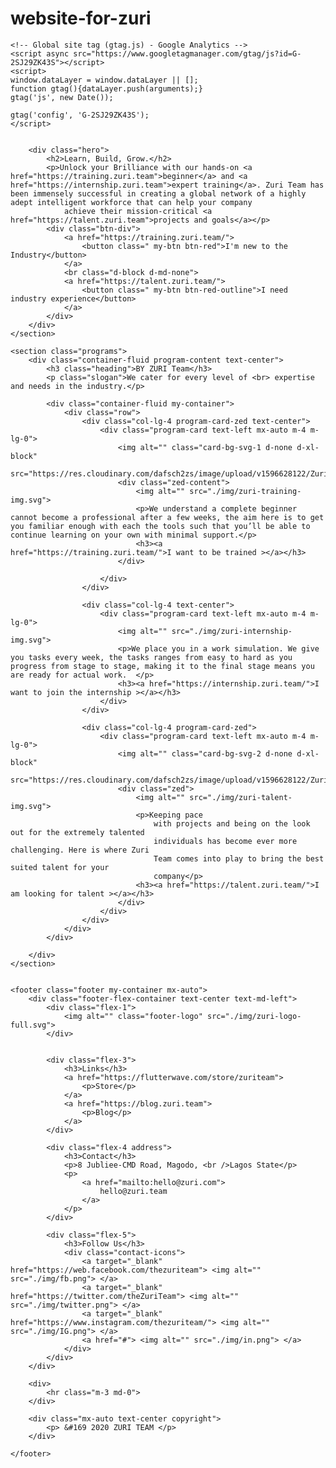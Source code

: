 # website-for-zuri

<html lang="en">

<head>
    <meta charset="UTF-8">
    <meta content="width=device-width, user-scalable=no, initial-scale=1.0, maximum-scale=1.0, minimum-scale=1.0"
        name="viewport">
    <meta content="ie=edge" http-equiv="X-UA-Compatible">
    <link href="https://stackpath.bootstrapcdn.com/bootstrap/4.5.0/css/bootstrap.min.css" rel="stylesheet">
    <link href="./css/style.css" rel="stylesheet">
    <link href="./img/favicon.png" rel="icon" sizes="16x16 32x32" type="image/png">
    <title>ZURI | Learn, Build, Grow.</title>
    <meta name="description" content="Unlock your Brilliance with our hands-on training. Recruit from our global network of a highly adept intelligent workforce. Learn to code and teach others. Get a job as a coder / programmer">
    <meta name=”robots” content="index, follow">

    <!-- Global site tag (gtag.js) - Google Analytics -->
	<script async src="https://www.googletagmanager.com/gtag/js?id=G-2SJ29ZK43S"></script>
	<script>
  	window.dataLayer = window.dataLayer || [];
  	function gtag(){dataLayer.push(arguments);}
  	gtag('js', new Date());

  	gtag('config', 'G-2SJ29ZK43S');
	</script>
</head>

<body>
    <section class="hero-container">
        <div class="center-image">
            <img alt="" class="logo-img" src="./img/zuri-logo-full.svg">
        </div>

        <div class="hero">
            <h2>Learn, Build, Grow.</h2>
            <p>Unlock your Brilliance with our hands-on <a href="https://training.zuri.team">beginner</a> and <a href="https://internship.zuri.team">expert training</a>. Zuri Team has been immensely successful in creating a global network of a highly adept intelligent workforce that can help your company
                achieve their mission-critical <a href="https://talent.zuri.team">projects and goals</a></p>
            <div class="btn-div">
                <a href="https://training.zuri.team/">
                    <button class=" my-btn btn-red">I'm new to the Industry</button>
                </a>
                <br class="d-block d-md-none">
                <a href="https://talent.zuri.team/">
                    <button class=" my-btn btn-red-outline">I need industry experience</button>
                </a>
            </div>
        </div>
    </section>

    <section class="programs">
        <div class="container-fluid program-content text-center">
            <h3 class="heading">BY ZURI Team</h3>
            <p class="slogan">We cater for every level of <br> expertise and needs in the industry.</p>

            <div class="container-fluid my-container">
                <div class="row">
                    <div class="col-lg-4 program-card-zed text-center">
                        <div class="program-card text-left mx-auto m-4 m-lg-0">
                            <img alt="" class="card-bg-svg-1 d-none d-xl-block"
                                src="https://res.cloudinary.com/dafsch2zs/image/upload/v1596628122/Zuri%20Landing/left_bvmv7q.png">
                            <div class="zed-content">
                                <img alt="" src="./img/zuri-training-img.svg">
                                <p>We understand a complete beginner cannot become a professional after a few weeks, the aim here is to get you familiar enough with each the tools such that you’ll be able to continue learning on your own with minimal support.</p>
                                <h3><a href="https://training.zuri.team/">I want to be trained ></a></h3>
                            </div>

                        </div>
                    </div>

                    <div class="col-lg-4 text-center">
                        <div class="program-card text-left mx-auto m-4 m-lg-0">
                            <img alt="" src="./img/zuri-internship-img.svg">
                            <p>We place you in a work simulation. We give you tasks every week, the tasks ranges from easy to hard as you progress from stage to stage, making it to the final stage means you are ready for actual work.  </p>
                            <h3><a href="https://internship.zuri.team/">I want to join the internship ></a></h3>
                        </div>
                    </div>

                    <div class="col-lg-4 program-card-zed">
                        <div class="program-card text-left mx-auto m-4 m-lg-0">
                            <img alt="" class="card-bg-svg-2 d-none d-xl-block"
                                src="https://res.cloudinary.com/dafsch2zs/image/upload/v1596628122/Zuri%20Landing/right_yz6hn3.png">
                            <div class="zed">
                                <img alt="" src="./img/zuri-talent-img.svg">
                                <p>Keeping pace
                                    with projects and being on the look out for the extremely talented
                                    individuals has become ever more challenging. Here is where Zuri
                                    Team comes into play to bring the best suited talent for your
                                    company</p>
                                <h3><a href="https://talent.zuri.team/">I am looking for talent ></a></h3>
                            </div>
                        </div>
                    </div>
                </div>
            </div>

        </div>
    </section>


    <footer class="footer my-container mx-auto">
        <div class="footer-flex-container text-center text-md-left">
            <div class="flex-1">
                <img alt="" class="footer-logo" src="./img/zuri-logo-full.svg">
            </div>

      
            <div class="flex-3">
                <h3>Links</h3>              
                <a href="https://flutterwave.com/store/zuriteam">
                    <p>Store</p>
                </a>
                <a href="https://blog.zuri.team">
                    <p>Blog</p>
                </a>
            </div>

            <div class="flex-4 address">
                <h3>Contact</h3>
                <p>8 Jubliee-CMD Road, Magodo, <br />Lagos State</p>
                <p>
                    <a href="mailto:hello@zuri.com">
                        hello@zuri.team
                    </a>
                </p>
            </div>

            <div class="flex-5">
                <h3>Follow Us</h3>
                <div class="contact-icons">
                    <a target="_blank" href="https://web.facebook.com/thezuriteam"> <img alt="" src="./img/fb.png"> </a>
                    <a target="_blank" href="https://twitter.com/theZuriTeam"> <img alt="" src="./img/twitter.png"> </a>
                    <a target="_blank" href="https://www.instagram.com/thezuriteam/"> <img alt="" src="./img/IG.png"> </a>
                    <a href="#"> <img alt="" src="./img/in.png"> </a>
                </div>
            </div>
        </div>

        <div>
            <hr class="m-3 md-0">
        </div>

        <div class="mx-auto text-center copyright">
            <p> &#169 2020 ZURI TEAM </p>
        </div>

    </footer>
</body>

</html>
